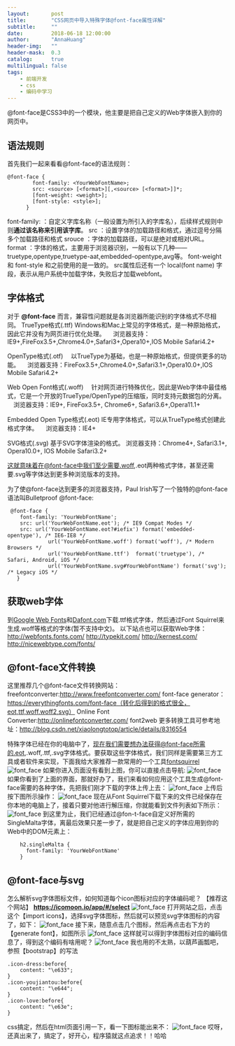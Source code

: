 ```yaml
---
layout:       post
title:        "CSS网页中导入特殊字体@font-face属性详解"
subtitle:     ""
date:         2018-06-18 12:00:00
author:       "AnnaHuang"
header-img:   ""
header-mask:  0.3
catalog:      true
multilingual: false
tags:
    - 前端开发
    - css
    - 编码中学习
---
```

@font-face是CSS3中的一个模块，他主要是把自己定义的Web字体嵌入到你的网页中。

## 语法规则
首先我们一起来看看@font-face的语法规则：
```
@font-face {
        font-family: <YourWebFontName>;
        src: <source> [<format>][,<source> [<format>]]*;
        [font-weight: <weight>];
        [font-style: <style>];
      }
```
font-family: <YourWebFontName> ：自定义字库名称（一般设置为所引入的字库名），后续样式规则中则**通过该名称来引用该字库**。
src ：设置字体的加载路径和格式，通过逗号分隔多个加载路径和格式
srouce ：字体的加载路径，可以是绝对或相对URL。
format ：字体的格式，主要用于浏览器识别，一般有以下几种——truetype,opentype,truetype-aat,embedded-opentype,avg等。
font-weight 和 font-style 和之前使用的是一致的。
src属性后还有一个 local(font name) 字段，表示从用户系统中加载字体，失败后才加载webfont。

## 字体格式
对于 **@font-face** 而言，兼容性问题就是各浏览器所能识别的字体格式不尽相同。
TrueType格式(.ttf)
Windows和Mac上常见的字体格式，是一种原始格式，因此它并没有为网页进行优化处理。
　浏览器支持：IE9+,FireFox3.5+,Chrome4.0+,Safari3+,Opera10+,IOS Mobile Safari4.2+

OpenType格式(.otf)
　以TrueType为基础，也是一种原始格式，但提供更多的功能。
　浏览器支持：FireFox3.5+,Chrome4.0+,Safari3.1+,Opera10.0+,IOS Mobile Safari4.2+

Web Open Font格式(.woff)
　针对网页进行特殊优化，因此是Web字体中最佳格式，它是一个开放的TrueType/OpenType的压缩版，同时支持元数据包的分离。
　浏览器支持：IE9+, FireFox3.5+, Chrome6+, Safari3.6+,Opera11.1+

Embedded Open Type格式(.eot)
IE专用字体格式，可以从TrueType格式创建此格式字体。
　浏览器支持：IE4+

SVG格式(.svg)
基于SVG字体渲染的格式。
浏览器支持：Chrome4+, Safari3.1+, Opera10.0+, IOS Mobile Safari3.2+

这就意味着在@font-face中我们至少需要.woff,.eot两种格式字体，甚至还需要.svg等字体达到更多种浏览版本的支持。

为了使@font-face达到更多的浏览器支持，Paul Irish写了一个独特的@font-face语法叫Bulletproof @font-face:
```
 @font-face {
    font-family: 'YourWebFontName';
    src: url('YourWebFontName.eot'); /* IE9 Compat Modes */
    src: url('YourWebFontName.eot?#iefix') format('embedded-opentype'), /* IE6-IE8 */
             url('YourWebFontName.woff') format('woff'), /* Modern Browsers */
             url('YourWebFontName.ttf')  format('truetype'), /* Safari, Android, iOS */
             url('YourWebFontName.svg#YourWebFontName') format('svg'); /* Legacy iOS */
   }
```
## 获取web字体
到[Google Web Fonts](http://www.google.com/webfonts)和[Dafont.com](https://www.dafont.com/theme.php?cat=605)下载.ttf格式字体，然后通过Font Squirrel来生成.woff等格式的字体(暂不支持中文)。
以下站点也可以获取Web字体：
http://webfonts.fonts.com/
http://typekit.com/
http://kernest.com/
http://nicewebtype.com/fonts/

## @font-face文件转换
这里推荐几个@font-face文件转换网站：
freefontconverter:http://www.freefontconverter.com/
font-face generator：https://everythingfonts.com/font-face（转化后得到的格式很全，eot,ttf,woff,woff2,svg）
Online Font Converter:http://onlinefontconverter.com/
font2web
更多转换工具可参考地址：http://blog.csdn.net/xiaolongtotop/article/details/8316554

特殊字体已经在你的电脑中了，现在我们需要想办法获得@font-face所需的.eot,.woff,.ttf,.svg字体格式。要获取这些字体格式，我们同样是需要第三方工具或者软件来实现，下面我给大家推荐一款常用的一个工具[fontsquirrel](https://www.fontsquirrel.com/tools/webfont-generator)
![font_face](/img/in-post/font_face.png)
如果你进入页面没有看到上图，你可以直接点击导航:
![font_face](/img/in-post/font_face_1.png)
如果你看到了上面的界面，那就好办了，我们来看如何应用这个工具生成@font-face需要的各种字体，先把我们刚才下载的字体上传上去：
![font_face](/img/in-post/font_face_2.png)
上传后按下图所示操作：
![font_face](/img/in-post/font_face_3.png)
现在从Font Squirrel下载下来的文件已经保存在你本地的电脑上了，接着只要对他进行解压缩，你就能看到文件列表如下所示：
![font_face](/img/in-post/font_face_4.png)
                     到这里为止，我们已经通过@fon-t-face自定义好所需的SingleMalta字体，离最后效果只差一步了，就是把自己定义的字体应用到你的Web中的DOM元素上：
```
    h2.singleMalta {
      font-family: 'YourWebFontName'
    }
```

## @font-face与svg
怎么解析svg字体图标文件，如何知道每个icon图标对应的字体编码呢？
【推荐这个网站】 **https://icomoon.io/app/#/select**
![font_face](/img/in-post/font_face_5.png)
打开网站之后，点击这个【import icons】，选择svg字体图标，然后就可以预览svg字体图标的内容了，如下：
![font_face](/img/in-post/font_face_6.png)
接下来，随意点击几个图标，然后再点击右下方的【generate font】，如图所示
![font_face](/img/in-post/font_face_7.png)
这样就可以得到字体图标对应的编码信息了，得到这个编码有啥用呢？
![font_face](/img/in-post/font_face_8.png)
我也用的不太熟，以葫芦画瓢吧，参照【bootstrap】的写法

```
.icon-dress:before{  
    content: "\e633";  
}  
.icon-youjiantou:before{  
    content: "\e644";  
}  
.icon-love:before{  
    content: "\e63e";  
}  
```

css搞定，然后在html页面引用一下，看一下图标能出来不：
![font_face](/img/in-post/font_face_9.png)
哎呀，还真出来了，搞定了，好开心，程序猿就这点追求！！哈哈